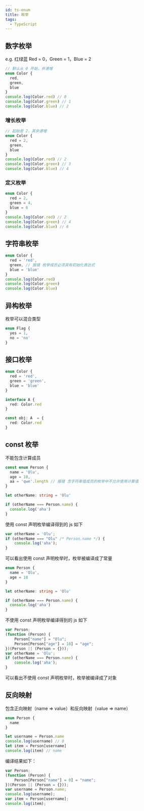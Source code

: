 ```yaml
---
id: ts-enum
title: 枚举
tags:
  - TypeScript
---
```


## 数字枚举

e.g. 红绿蓝 Red = 0，Green = 1，Blue = 2

```ts
// 默认从 0 开始，并递增
enum Color {
  red,
  green,
  blue
}
console.log(Color.red) // 0
console.log(Color.green) // 1
console.log(Color.blue) // 2
```

### 增长枚举

```ts
// 起始是 2，其余递增
enum Color {
  red = 2,
  green,
  blue
}
console.log(Color.red) // 2
console.log(Color.green) // 3
console.log(Color.blue) // 4
```

### 定义枚举

```ts
enum Color {
  red = 2,
  green = 4,
  blue = 6
}
console.log(Color.red) // 2
console.log(Color.green) // 4
console.log(Color.blue) // 6
```

## 字符串枚举

```ts
enum Color {
  red = 'red',
  green, // 报错 枚举成员必须具有初始化表达式
  blue = 'blue'
}
console.log(Color.red)
console.log(Color.green)
console.log(Color.blue)
```

## 异构枚举

枚举可以混合类型

```ts
enum Flag {
  yes = 1,
  no = 'no'
}
```

## 接口枚举

```ts
enum Color {
  red = 'red',
  green = 'green', 
  blue = 'blue'
}

interface A {
  red: Color.red
}

const obj: A  = {
  red: Color.red
}
```

## const 枚举

不能包含计算成员

```ts
const enum Person {
  name = 'Olu',
  age = 18,
  aa = 'qwe'.length // 报错 含字符串值成员的枚举中不允许使用计算值
}

let otherName: string = 'Olu'

if (otherName === Person.name) {
  console.log('aha')
}
```

使用 const 声明枚举编译得到的 js 如下

```js
var otherName = 'Olu';
if (otherName === "Olu" /* Person.name */) {
    console.log('aha');
}
```

可以看出使用 const 声明枚举时，枚举被编译成了常量

```ts
enum Person {
  name = 'Olu',
  age = 18
}

let otherName: string = 'Olu'

if (otherName === Person.name) {
  console.log('aha')
}
```

不使用 const 声明枚举编译得到的 js 如下

```js
var Person;
(function (Person) {
    Person["name"] = "Olu";
    Person[Person["age"] = 18] = "age";
})(Person || (Person = {}));
var otherName = 'Olu';
if (otherName === Person.name) {
    console.log('aha');
}
```

可以看出不使用 const 声明枚举时，枚举被编译成了对象

## 反向映射

包含正向映射（name => value）和反向映射（value => name）

```ts
enum Person {
  name
}

let username = Person.name
console.log(username) // 0
let item = Person[username]
console.log(item) // name
```

编译结果如下：

```js
var Person;
(function (Person) {
    Person[Person["name"] = 0] = "name";
})(Person || (Person = {}));
var username = Person.name;
console.log(username);
var item = Person[username];
console.log(item);
```
